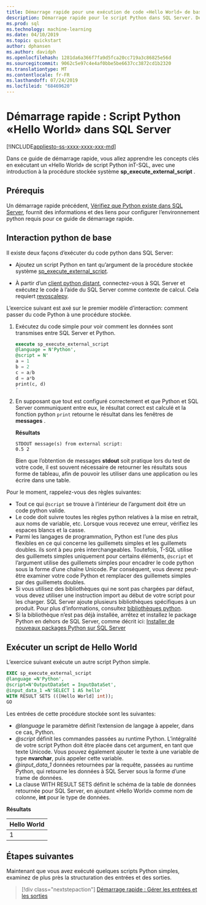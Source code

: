 ```yaml
---
title: Démarrage rapide pour une exécution de code «Hello World» de base python dans T-SQL
description: Démarrage rapide pour le script Python dans SQL Server. Découvrez les principes fondamentaux de l’appel de script Python à l’aide de la procédure stockée système sp_execute_external_script dans un exercice Hello World.
ms.prod: sql
ms.technology: machine-learning
ms.date: 04/10/2019
ms.topic: quickstart
author: dphansen
ms.author: davidph
ms.openlocfilehash: 1281da6a366f7fa9d5fca20cc719a3c86825e56d
ms.sourcegitcommit: 9062c5e97c4e4af0bbe5be6637cc3872cd1b2320
ms.translationtype: MT
ms.contentlocale: fr-FR
ms.lasthandoff: 07/24/2019
ms.locfileid: "68469620"
---
```

# <a name="quickstart-hello-world-python-script-in-sql-server"></a>Démarrage rapide : Script Python «Hello World» dans SQL Server 
[!INCLUDE[appliesto-ss-xxxx-xxxx-xxx-md](../../includes/appliesto-ss-xxxx-xxxx-xxx-md.md)]

Dans ce guide de démarrage rapide, vous allez apprendre les concepts clés en exécutant un «Hello World» de script Python inT-SQL, avec une introduction à la procédure stockée système **sp_execute_external_script** . 

## <a name="prerequisites"></a>Prérequis

Un démarrage rapide précédent, [Vérifiez que Python existe dans SQL Server](quickstart-python-verify.md), fournit des informations et des liens pour configurer l’environnement python requis pour ce guide de démarrage rapide.

## <a name="basic-python-interaction"></a>Interaction python de base

Il existe deux façons d’exécuter du code python dans SQL Server:

+ Ajoutez un script Python en tant qu’argument de la procédure stockée système [sp_execute_external_script](../../relational-databases/system-stored-procedures/sp-execute-external-script-transact-sql.md).

+ À partir d’un [client python distant](../python/setup-python-client-tools-sql.md), connectez-vous à SQL Server et exécutez le code à l’aide du SQL Server comme contexte de calcul. Cela requiert [revoscalepy](../python/ref-py-revoscalepy.md).

L’exercice suivant est axé sur le premier modèle d’interaction: comment passer du code Python à une procédure stockée.

1. Exécutez du code simple pour voir comment les données sont transmises entre SQL Server et Python.

    ```sql
    execute sp_execute_external_script 
    @language = N'Python', 
    @script = N'
    a = 1
    b = 2
    c = a/b
    d = a*b
    print(c, d)
    '
    ```

2. En supposant que tout est configuré correctement et que Python et SQL Server communiquent entre eux, le résultat correct est calculé et la fonction python `print` retourne le résultat dans les fenêtres de **messages** .

    **Résultats**

    ```text
    STDOUT message(s) from external script: 
    0.5 2
    ```

    Bien que l’obtention de messages **stdout** soit pratique lors du test de votre code, il est souvent nécessaire de retourner les résultats sous forme de tableau, afin de pouvoir les utiliser dans une application ou les écrire dans une table.

Pour le moment, rappelez-vous des règles suivantes:

+ Tout ce qui `@script` se trouve à l’intérieur de l’argument doit être un code python valide. 
+ Le code doit suivre toutes les règles python relatives à la mise en retrait, aux noms de variable, etc. Lorsque vous recevez une erreur, vérifiez les espaces blancs et la casse.
+ Parmi les langages de programmation, Python est l’une des plus flexibles en ce qui concerne les guillemets simples et les guillemets doubles. ils sont à peu près interchangeables. Toutefois, T-SQL utilise des guillemets simples uniquement pour certains éléments, `@script` et l’argument utilise des guillemets simples pour encadrer le code python sous la forme d’une chaîne Unicode. Par conséquent, vous devrez peut-être examiner votre code Python et remplacer des guillemets simples par des guillemets doubles.
+ Si vous utilisez des bibliothèques qui ne sont pas chargées par défaut, vous devez utiliser une instruction import au début de votre script pour les charger. SQL Server ajoute plusieurs bibliothèques spécifiques à un produit. Pour plus d’informations, consultez [bibliothèques python](../python/python-libraries-and-data-types.md).
+ Si la bibliothèque n’est pas déjà installée, arrêtez et installez le package Python en dehors de SQL Server, comme décrit ici: [Installer de nouveaux packages Python sur SQL Server](../python/install-additional-python-packages-on-sql-server.md)

## <a name="run-a-hello-world-script"></a>Exécuter un script de Hello World

L’exercice suivant exécute un autre script Python simple.

```sql
EXEC sp_execute_external_script
@language =N'Python',
@script=N'OutputDataSet = InputDataSet',
@input_data_1 =N'SELECT 1 AS hello'
WITH RESULT SETS (([Hello World] int));
GO
```

Les entrées de cette procédure stockée sont les suivantes:

+ *@language* le paramètre définit l’extension de langage à appeler, dans ce cas, Python.
+ *@script* définit les commandes passées au runtime Python. L’intégralité de votre script Python doit être placée dans cet argument, en tant que texte Unicode. Vous pouvez également ajouter le texte à une variable de type **nvarchar**, puis appeler cette variable.
+ *@input_data_1* données retournées par la requête, passées au runtime Python, qui retourne les données à SQL Server sous la forme d’une trame de données.
+ La clause WITH RESULT SETS définit le schéma de la table de données retournée pour SQL Server, en ajoutant «Hello World» comme nom de colonne, **int** pour le type de données.

**Résultats**

| Hello World |
|-------------|
| 1 |

## <a name="next-steps"></a>Étapes suivantes

Maintenant que vous avez exécuté quelques scripts Python simples, examinez de plus près la structuration des entrées et des sorties.

> [!div class="nextstepaction"]
> [Démarrage rapide : Gérer les entrées et les sorties](quickstart-python-inputs-and-outputs.md)
